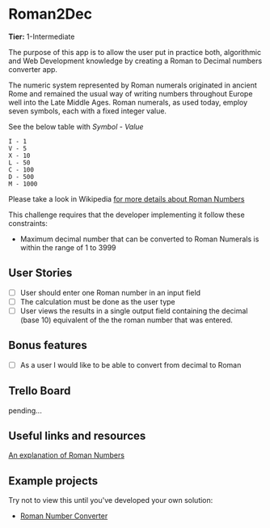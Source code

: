 # Roman2Dec

**Tier:** 1-Intermediate

The purpose of this app is to allow the user put in practice both, algorithmic and Web Development knowledge by creating a Roman to Decimal numbers converter app.

The numeric system represented by Roman numerals originated in ancient Rome and remained the 
usual way of writing numbers throughout Europe well into the Late Middle Ages. 
Roman numerals, as used today, employ seven symbols, each with a fixed integer value.

See the below table with *Symbol - Value*
 	
 	I - 1
 	V - 5
 	X - 10
 	L - 50
 	C - 100
 	D - 500
 	M - 1000

Please take a look in Wikipedia [for more details about Roman Numbers](https://en.wikipedia.org/wiki/Roman_numerals)

This challenge requires that the developer implementing it follow these
constraints:

-   Maximum decimal number that can be converted to Roman Numerals is within the range of 1 to 3999

## User Stories

-   [ ] User should enter one Roman number in an input field
-   [ ] The calculation must be done as the user type
-   [ ] User views the results in a single output field containing the
        decimal (base 10) equivalent of the the roman number that was entered.

## Bonus features

-   [ ] As a user I would like to be able to convert from decimal to Roman

## Trello Board

pending...

## Useful links and resources

[An explanation of Roman Numbers](https://en.wikipedia.org/wiki/Roman_numerals)

## Example projects

Try not to view this until you've developed your own solution:

-   [Roman Number Converter](https://www.calculatorsoup.com/calculators/conversions/roman-numeral-converter.php)
